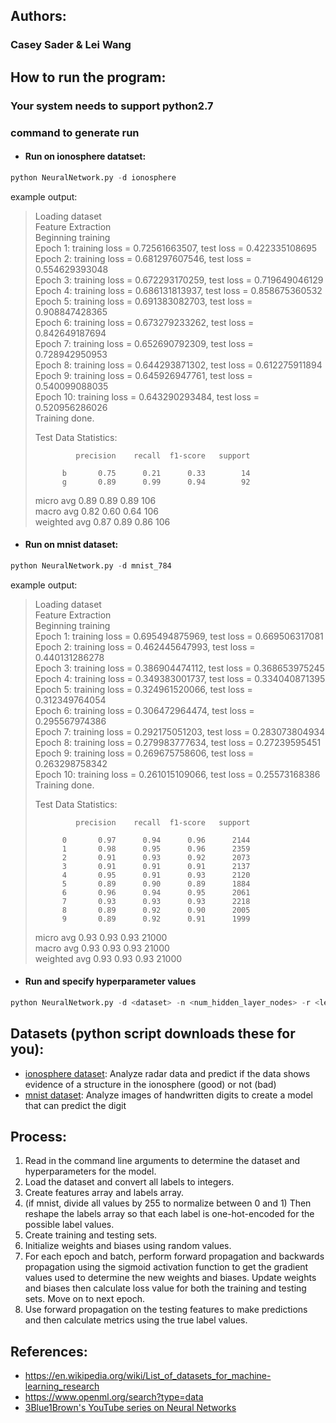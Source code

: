 ## Authors:
### Casey Sader & Lei Wang

## How to run the program:
### Your system needs to support python2.7

### command to generate run
* #### Run on ionosphere datatset:
```python
python NeuralNetwork.py -d ionosphere
```
example output:

>Loading dataset  
>Feature Extraction  
>Beginning training  
>Epoch 1: training loss = 0.72561663507, test loss = 0.422335108695  
>Epoch 2: training loss = 0.681297607546, test loss = 0.554629393048  
>Epoch 3: training loss = 0.672293170259, test loss = 0.719649046129  
>Epoch 4: training loss = 0.686131813937, test loss = 0.858675360532  
>Epoch 5: training loss = 0.691383082703, test loss = 0.908847428365  
>Epoch 6: training loss = 0.673279233262, test loss = 0.842649187694  
>Epoch 7: training loss = 0.652690792309, test loss = 0.728942950953  
>Epoch 8: training loss = 0.644293871302, test loss = 0.612275911894  
>Epoch 9: training loss = 0.645926947761, test loss = 0.540099088035  
>Epoch 10: training loss = 0.643290293484, test loss = 0.520956286026  
>Training done.  
>  
>Test Data Statistics:  
>  
>              precision    recall  f1-score   support  
>  
>           b       0.75      0.21      0.33        14  
>           g       0.89      0.99      0.94        92  
>  
>   micro avg       0.89      0.89      0.89       106  
>   macro avg       0.82      0.60      0.64       106  
>weighted avg       0.87      0.89      0.86       106  
>  


* #### Run on mnist dataset:
```python
python NeuralNetwork.py -d mnist_784
```
example output:

>Loading dataset  
>Feature Extraction  
>Beginning training  
>Epoch 1: training loss = 0.695494875969, test loss = 0.669506317081  
>Epoch 2: training loss = 0.462445647993, test loss = 0.440131286278  
>Epoch 3: training loss = 0.386904474112, test loss = 0.368653975245  
>Epoch 4: training loss = 0.349383001737, test loss = 0.334040871395  
>Epoch 5: training loss = 0.324961520066, test loss = 0.312349764054  
>Epoch 6: training loss = 0.306472964474, test loss = 0.295567974386  
>Epoch 7: training loss = 0.292175051203, test loss = 0.283073804934  
>Epoch 8: training loss = 0.279983777634, test loss = 0.27239595451  
>Epoch 9: training loss = 0.269675758606, test loss = 0.263298758342  
>Epoch 10: training loss = 0.261015109066, test loss = 0.25573168386  
>Training done.  
>  
>Test Data Statistics:  
>  
>              precision    recall  f1-score   support  
>  
>           0       0.97      0.94      0.96      2144  
>           1       0.98      0.95      0.96      2359  
>           2       0.91      0.93      0.92      2073  
>           3       0.91      0.91      0.91      2137  
>           4       0.95      0.91      0.93      2120  
>           5       0.89      0.90      0.89      1884  
>           6       0.96      0.94      0.95      2061  
>           7       0.93      0.93      0.93      2218  
>           8       0.89      0.92      0.90      2005  
>           9       0.89      0.92      0.91      1999  
>  
>   micro avg       0.93      0.93      0.93     21000  
>   macro avg       0.93      0.93      0.93     21000  
>weighted avg       0.93      0.93      0.93     21000  
>  

* #### Run and specify hyperparameter values 
```python
python NeuralNetwork.py -d <dataset> -n <num_hidden_layer_nodes> -r <learning_rate> -e <epochs> -b <batch_size>
```

## Datasets (python script downloads these for you):
* [ionosphere dataset](https://www.openml.org/d/59): Analyze radar data and predict if the data shows evidence of a structure in the ionosphere (good) or not (bad)
* [mnist dataset](https://www.openml.org/d/554): Analyze images of handwritten digits to create a model that can predict the digit

## Process:
1. Read in the command line arguments to determine the dataset and hyperparameters for the model.
2. Load the dataset and convert all labels to integers.
3. Create features array and labels array.
4. (if mnist, divide all values by 255 to normalize between 0 and 1) Then reshape the labels array so that each label is one-hot-encoded for the possible label values.
5. Create training and testing sets.
6. Initialize weights and biases using random values.
7. For each epoch and batch, perform forward propagation and backwards propagation using the sigmoid activation function to get the gradient values used to determine the new weights and biases. Update weights and biases then calculate loss value for both the training and testing sets. Move on to next epoch.
8. Use forward propagation on the testing features to make predictions and then calculate metrics using the true label values.

## References:
* https://en.wikipedia.org/wiki/List_of_datasets_for_machine-learning_research
* https://www.openml.org/search?type=data
* [3Blue1Brown's YouTube series on Neural Networks](https://www.youtube.com/playlist?list=PLZHQObOWTQDNU6R1_67000Dx_ZCJB-3pi)
